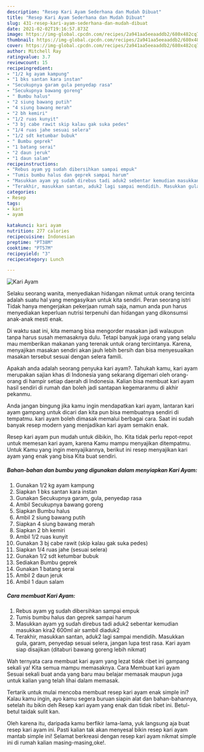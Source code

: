 ```yaml
---
description: "Resep Kari Ayam Sederhana dan Mudah Dibuat"
title: "Resep Kari Ayam Sederhana dan Mudah Dibuat"
slug: 431-resep-kari-ayam-sederhana-dan-mudah-dibuat
date: 2021-02-02T19:16:57.873Z
image: https://img-global.cpcdn.com/recipes/2a941aa5eeaaddb2/680x482cq70/kari-ayam-foto-resep-utama.jpg
thumbnail: https://img-global.cpcdn.com/recipes/2a941aa5eeaaddb2/680x482cq70/kari-ayam-foto-resep-utama.jpg
cover: https://img-global.cpcdn.com/recipes/2a941aa5eeaaddb2/680x482cq70/kari-ayam-foto-resep-utama.jpg
author: Mitchell Ray
ratingvalue: 3.7
reviewcount: 15
recipeingredient:
- "1/2 kg ayam kampung"
- "1 bks santan kara instan"
- "Secukupnya garam gula penyedap rasa"
- "Secukupnya bawang goreng"
- " Bumbu halus"
- "2 siung bawang putih"
- "4 siung bawang merah"
- "2 bh kemiri"
- "1/2 ruas kunyit"
- "3 bj cabe rawit skip kalau gak suka pedes"
- "1/4 ruas jahe sesuai selera"
- "1/2 sdt ketumbar bubuk"
- " Bumbu geprek"
- "1 batang serai"
- "2 daun jeruk"
- "1 daun salam"
recipeinstructions:
- "Rebus ayam yg sudah dibersihkan sampai empuk"
- "Tumis bumbu halus dan geprek sampai harum"
- "Masukkan ayam yg sudah direbus tadi aduk2 sebentar kemudian masukkan kira2 600ml air sambil diaduk2"
- "Terakhir, masukkan santan, aduk2 lagi sampai mendidih. Masukkan gula, garam, penyedap sesuai selera, jangan lupa test rasa. Kari ayam siap disajikan (ditaburi bawang goreng lebih nikmat)"
categories:
- Resep
tags:
- kari
- ayam

katakunci: kari ayam 
nutrition: 277 calories
recipecuisine: Indonesian
preptime: "PT38M"
cooktime: "PT57M"
recipeyield: "3"
recipecategory: Lunch

---
```



![Kari Ayam](https://img-global.cpcdn.com/recipes/2a941aa5eeaaddb2/680x482cq70/kari-ayam-foto-resep-utama.jpg)

Selaku seorang wanita, menyediakan hidangan nikmat untuk orang tercinta adalah suatu hal yang mengasyikan untuk kita sendiri. Peran seorang istri Tidak hanya mengerjakan pekerjaan rumah saja, namun anda pun harus menyediakan keperluan nutrisi terpenuhi dan hidangan yang dikonsumsi anak-anak mesti enak.

Di waktu  saat ini, kita memang bisa mengorder masakan jadi walaupun tanpa harus susah memasaknya dulu. Tetapi banyak juga orang yang selalu mau memberikan makanan yang terenak untuk orang tercintanya. Karena, menyajikan masakan sendiri akan jauh lebih bersih dan bisa menyesuaikan masakan tersebut sesuai dengan selera famili. 



Apakah anda adalah seorang penyuka kari ayam?. Tahukah kamu, kari ayam merupakan sajian khas di Indonesia yang sekarang digemari oleh orang-orang di hampir setiap daerah di Indonesia. Kalian bisa membuat kari ayam hasil sendiri di rumah dan boleh jadi santapan kegemaranmu di akhir pekanmu.

Anda jangan bingung jika kamu ingin mendapatkan kari ayam, lantaran kari ayam gampang untuk dicari dan kita pun bisa membuatnya sendiri di tempatmu. kari ayam boleh dimasak memalui berbagai cara. Saat ini sudah banyak resep modern yang menjadikan kari ayam semakin enak.

Resep kari ayam pun mudah untuk dibikin, lho. Kita tidak perlu repot-repot untuk memesan kari ayam, karena Kamu mampu menyajikan ditempatmu. Untuk Kamu yang ingin menyajikannya, berikut ini resep menyajikan kari ayam yang enak yang bisa Kita buat sendiri.

<!--inarticleads1-->

##### Bahan-bahan dan bumbu yang digunakan dalam menyiapkan Kari Ayam:

1. Gunakan 1/2 kg ayam kampung
1. Siapkan 1 bks santan kara instan
1. Gunakan Secukupnya garam, gula, penyedap rasa
1. Ambil Secukupnya bawang goreng
1. Siapkan  Bumbu halus
1. Ambil 2 siung bawang putih
1. Siapkan 4 siung bawang merah
1. Siapkan 2 bh kemiri
1. Ambil 1/2 ruas kunyit
1. Gunakan 3 bj cabe rawit (skip kalau gak suka pedes)
1. Siapkan 1/4 ruas jahe (sesuai selera)
1. Gunakan 1/2 sdt ketumbar bubuk
1. Sediakan  Bumbu geprek
1. Gunakan 1 batang serai
1. Ambil 2 daun jeruk
1. Ambil 1 daun salam




<!--inarticleads2-->

##### Cara membuat Kari Ayam:

1. Rebus ayam yg sudah dibersihkan sampai empuk
1. Tumis bumbu halus dan geprek sampai harum
1. Masukkan ayam yg sudah direbus tadi aduk2 sebentar kemudian masukkan kira2 600ml air sambil diaduk2
1. Terakhir, masukkan santan, aduk2 lagi sampai mendidih. Masukkan gula, garam, penyedap sesuai selera, jangan lupa test rasa. Kari ayam siap disajikan (ditaburi bawang goreng lebih nikmat)




Wah ternyata cara membuat kari ayam yang lezat tidak ribet ini gampang sekali ya! Kita semua mampu memasaknya. Cara Membuat kari ayam Sesuai sekali buat anda yang baru mau belajar memasak maupun juga untuk kalian yang telah lihai dalam memasak.

Tertarik untuk mulai mencoba membuat resep kari ayam enak simple ini? Kalau kamu ingin, ayo kamu segera buruan siapin alat dan bahan-bahannya, setelah itu bikin deh Resep kari ayam yang enak dan tidak ribet ini. Betul-betul taidak sulit kan. 

Oleh karena itu, daripada kamu berfikir lama-lama, yuk langsung aja buat resep kari ayam ini. Pasti kalian tak akan menyesal bikin resep kari ayam mantab simple ini! Selamat berkreasi dengan resep kari ayam nikmat simple ini di rumah kalian masing-masing,oke!.

